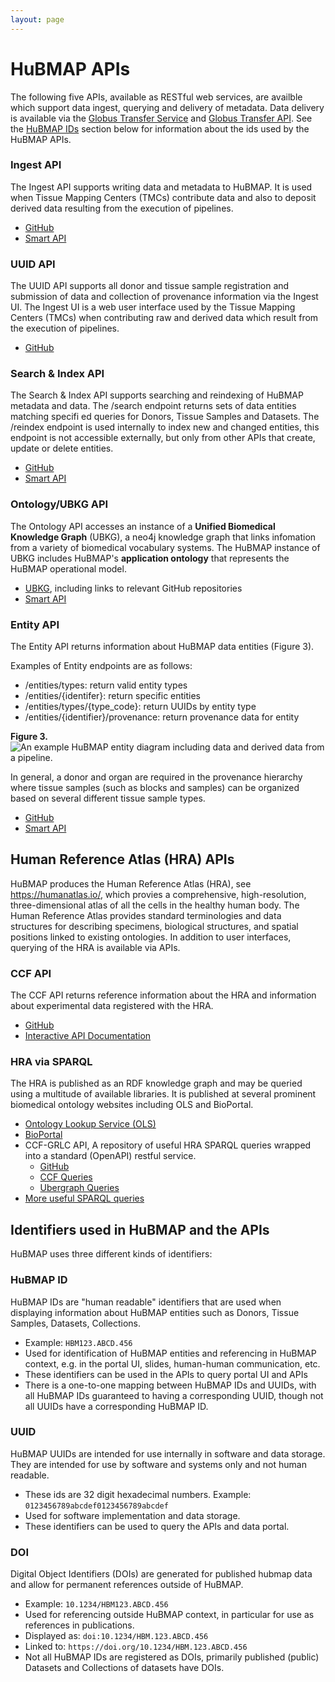 ```yaml
---
layout: page
---
```

# HuBMAP APIs

The following five APIs, available as RESTful web services, are availble which support data ingest, querying and delivery of metadata. Data delivery is available via the [Globus Transfer Service](https://www.globus.org/data-transfer) and [Globus Transfer API](https://docs.globus.org/api/transfer/).  See the [HuBMAP IDs](#HUBMAPIDS) section below for information about the ids used by the HuBMAP APIs.


### Ingest API
The Ingest API supports writing data and metadata to HuBMAP. It is used when Tissue Mapping Centers (TMCs) contribute data and also to deposit derived data resulting from the execution of pipelines.
- [GitHub](https://github.com/hubmapconsortium/ingest-ui) 
- [Smart API](https://smart-api.info/ui/5a6bea1158d2652743c7a201fdb1c44d)

### UUID API
The UUID API supports all donor and tissue sample registration and submission of data and collection of provenance information via the Ingest UI. The Ingest UI is a web user interface used by the Tissue Mapping Centers (TMCs) when contributing raw and derived data which result from the execution of pipelines.
- [GitHub](https://github.com/hubmapconsortium/uuid-api)


### Search & Index API
The Search & Index API supports searching and reindexing of HuBMAP metadata and data. The /search endpoint returns sets of data entities matching specifi ed queries for Donors, Tissue Samples and Datasets. The /reindex endpoint is used internally to index new and changed entities, this endpoint is not accessible externally, but only from other APIs that create, update or delete entities.
- [GitHub](https://github.com/hubmapconsortium/search-api)
- [Smart API](https://smart-api.info/ui/7aaf02b838022d564da776b03f357158)

### Ontology/UBKG API
The Ontology API accesses an instance of a **Unified Biomedical Knowledge Graph** (UBKG), a neo4j knowledge graph that links infomation from a variety of biomedical vocabulary systems. The HuBMAP instance of UBKG includes HuBMAP's **application ontology** that represents the HuBMAP operational model. 

- [UBKG](https://ubkg.docs.xconsortia.org/), including links to relevant GitHub repositories
- [Smart API](https://smart-api.info/ui/96e5b5c0b0efeef5b93ea98ac2794837)

### Entity API
The Entity API returns information about HuBMAP data entities (Figure 3). 

Examples of Entity endpoints are as follows:
 - /entities/types: return valid entity types
 - /entities/{identifer}: return specific entities
 - /entities/types/{type_code}: return UUIDs by entity type
 - /entities/{identifier}/provenance: return provenance data for entity

**Figure 3.**
![An example HuBMAP entity diagram including data and derived data from a pipeline.](API1-2024.png) 

In general, a donor and organ are required in the provenance hierarchy where tissue samples (such as blocks and samples) can be organized based on several different tissue sample types.

- [GitHub](https://github.com/hubmapconsortium/entity-api) 
- [Smart API](https://smart-api.info/ui/0065e419668f3336a40d1f5ab89c6ba3)

## <a id="HRA"></a> Human Reference Atlas (HRA) APIs
HuBMAP produces the Human Reference Atlas (HRA), see <https://humanatlas.io/>, which provies a comprehensive, high-resolution, three-dimensional atlas of all the cells in the healthy human body. The Human Reference Atlas provides standard terminologies and data structures for describing specimens, biological structures, and spatial positions linked to existing ontologies. In addition to user interfaces, querying of the HRA is available via APIs.

### CCF API
The CCF API returns reference information about the HRA and information about experimental data registered with the HRA.

- [GitHub](https://github.com/hubmapconsortium/ccf-ui)
- [Interactive API Documentation](https://ccf-api.hubmapconsortium.org/#/)

### HRA via SPARQL
The HRA is published as an RDF knowledge graph and may be queried using a multitude of available libraries. It is published at several prominent biomedical ontology websites including OLS and BioPortal.

- [Ontology Lookup Service (OLS)](https://www.ebi.ac.uk/ols/ontologies/ccf)
- [BioPortal](https://bioportal.bioontology.org/ontologies/CCF)
- CCF-GRLC API, A repository of useful HRA SPARQL queries wrapped into a standard (OpenAPI) restful service. 
    - [GitHub](https://github.com/hubmapconsortium/ccf-grlc/)
    - [CCF Queries](http://grlc.io/api/hubmapconsortium/ccf-grlc/ccf/)
    - [Ubergraph Queries](http://grlc.io/api/hubmapconsortium/ccf-grlc/ubergraph/)
- [More useful SPARQL queries](https://triplydb.com/BruceWHerrII/-/stories/CCFOWL-v201-Paper)

## <a id="HUBMAPIDS"></a> Identifiers used in HuBMAP and the APIs

HuBMAP uses three different kinds of identifiers:

### HuBMAP ID

HuBMAP IDs are "human readable" identifiers that are used when displaying information about HuBMAP entities such as Donors, Tissue Samples, Datasets, Collections.

- Example: `HBM123.ABCD.456` 
- Used for identification of HuBMAP entities and referencing in HuBMAP context, e.g. in the portal UI, slides, human-human communication, etc.
- These identifiers can be used in the APIs to query portal UI and APIs
- There is a one-to-one mapping between HuBMAP IDs and UUIDs, with all HuBMAP IDs guaranteed to having a corresponding UUID, though not all UUIDs have a corresponding HuBMAP ID.

### UUID
HuBMAP UUIDs are intended for use internally in software and data storage.  They are intended for use by software and systems only and not human readable.

- These ids are 32 digit hexadecimal numbers. Example: `0123456789abcdef0123456789abcdef`
- Used for software implementation and data storage.
- These identifiers can be used to query the APIs and data portal.

### DOI
Digital Object Identifiers (DOIs) are generated for published hubmap data and allow for permanent references outside of HuBMAP.

- Example: `10.1234/HBM123.ABCD.456` 
- Used for referencing outside HuBMAP context, in particular for use as references in publications.
- Displayed as: `doi:10.1234/HBM.123.ABCD.456`
- Linked to: `https://doi.org/10.1234/HBM.123.ABCD.456`
- Not all HuBMAP IDs are registered as DOIs, primarily published (public) Datasets and Collections of datasets have DOIs.
